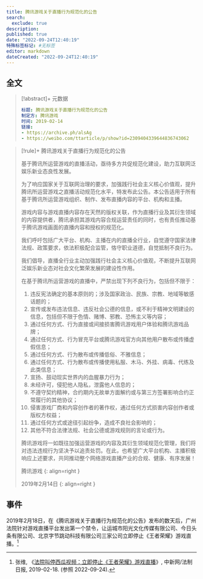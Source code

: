 ```yaml
---
title: 腾讯游戏关于直播行为规范化的公告
search:
  exclude: true
description:
published: true
date: "2022-09-24T12:40:19"
特殊标签标记: #无标签
editor: markdown
dateCreated: "2022-09-24T12:40:19"
---
```


## 全文

> [!abstract]+ 元数据
>
> ```yaml
> 标题: 腾讯游戏关于直播行为规范化的公告
> 制定方: 腾讯游戏
> 时间: 2019-02-14
> 链接:
> - https://archive.ph/alsAg
> - https://weibo.com/ttarticle/p/show?id=2309404339644836743062
> ```

> [!rule]+ 腾讯游戏关于直播行为规范化的公告
>
> 基于腾讯所运营游戏的直播活动，亟待多方共促规范化建设，助力互联网泛娱乐新业态良性发展。
>
> 为了响应国家关于互联网治理的要求，加强践行社会主义核心价值观，提升腾讯所运营游戏之直播活动规范化水平，特发布此公告。本公告适用于所有基于腾讯所运营游戏组织、制作、发布直播内容的平台、机构和主播。
>
> 游戏内容与游戏直播内容存在天然的版权关联，作为直播行业及其衍生领域的内容提供者，腾讯承担其游戏内容合规运营责任的同时，也有责任推动基于腾讯游戏画面的直播内容和授权的规范化。
> 
> 我们呼吁包括广大平台、机构、主播在内的直播全行业，自觉遵守国家法律法规、政策要求，依法积极配合监管，恪守职业道德，自觉抵制不良行为。
>
> 我们倡导，直播全行业主动加强践行社会主义核心价值观，不断提升互联网泛娱乐新业态对社会文化繁荣发展的建设性作用。
>
> 在基于腾讯所运营游戏的直播中，严禁出现下列不良行为，包括但不限于：
>
> 1.  违反宪法确定的基本原则的；涉及国家政治、民族、宗教、地域等敏感话题的；
> 2.  宣传或发布违法信息、违反社会公德的信息，或不利于精神文明建设的信息，包括但不限于色情、赌博、邪教、恐怖主义等内容；
> 3.  通过任何方式、行为直接或间接损害腾讯游戏用户体验和腾讯游戏品牌；
> 4.  通过任何方式、行为冒充平台或腾讯游戏官方向其他用户散布或传播虚假信息；
> 5.  通过任何方式、行为散布或传播低俗、不雅信息；
> 6.  通过任何方式、行为散布或传播使用私服、木马、外挂、病毒、代练及此类信息；
> 7.  宣扬、鼓动现实世界内的血腥暴力行为；
> 8.  未经许可，侵犯他人隐私，泄露他人信息的；
> 9.  不遵守契约精神，合约期内无故单方面解约或与第三方签署影响合约正常履行的其他协议；
> 10. 侵害游戏厂商和内容创作者的著作权，通过任何方式损害内容创作者或版权方权益；
> 11. 通过任何方式或途径引起纷争，造成不良社会影响的；
> 12. 其他不符合法律法规、社会公德或游戏规则的言论或行为。
>
> 腾讯游戏将一如既往加强运营游戏的内容及其衍生领域规范化管理，我们将对违法违规行为坚决予以追责处罚。在此，也希望广大平台机构、主播积极响应上述要求，共同推动整个网络游戏直播产业的合规、健康、有序发展！
>
> 腾讯游戏
> {: align=right }
> 
> 2019年2月14日
> {: align=right }

## 事件

2019年2月18日，在《腾讯游戏关于直播行为规范化的公告》发布的数天后，广州法院针对游戏直播平台发出第一个禁令，让运城市阳光文化传媒有限公司、今日头条有限公司、北京字节跳动科技有限公司三家公司立即停止《王者荣耀》游戏直播。[^8757178]

[^8757178]: 张维, 《[法院叫停西瓜视频：立即停止《王者荣耀》游戏直播](https://web.archive.org/web/20220924045026/https://www.chinanews.com.cn/sh/2019/02-18/8757178.shtml)》, 中新网/法制日报, 2019-02-18. (参照 2022-09-24).
